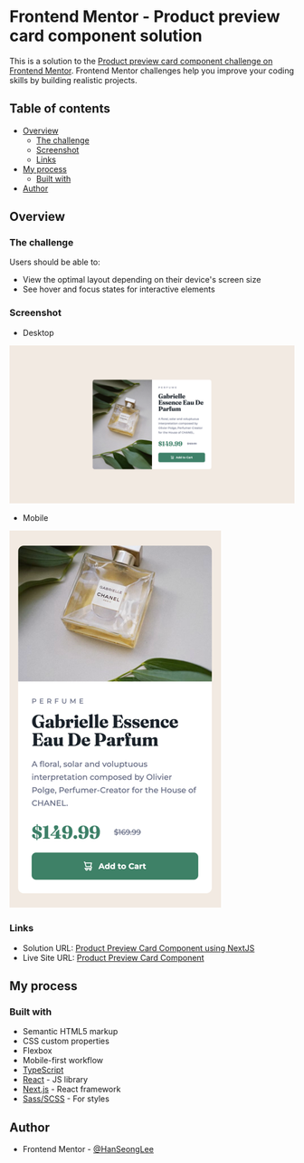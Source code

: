 # Frontend Mentor - Product preview card component solution

This is a solution to the [Product preview card component challenge on Frontend Mentor](https://www.frontendmentor.io/challenges/product-preview-card-component-GO7UmttRfa). Frontend Mentor challenges help you improve your coding skills by building realistic projects.

## Table of contents

- [Overview](#overview)
    - [The challenge](#the-challenge)
    - [Screenshot](#screenshot)
    - [Links](#links)
- [My process](#my-process)
    - [Built with](#built-with)
- [Author](#author)

## Overview

### The challenge

Users should be able to:

- View the optimal layout depending on their device's screen size
- See hover and focus states for interactive elements

### Screenshot
* Desktop

![Desktop](./screenshots/desktop.png)

* Mobile

![Mobile](./screenshots/mobile.png)

### Links

- Solution URL: [Product Preview Card Component using NextJS](https://www.frontendmentor.io/solutions/product-preview-card-component-using-nextjs-Ch_eD0KrFM)
- Live Site URL: [Product Preview Card Component](https://product-preview-card-component-hanseonglee.vercel.app)

## My process

### Built with

- Semantic HTML5 markup
- CSS custom properties
- Flexbox
- Mobile-first workflow
- [TypeScript](https://www.typescriptlang.org/)
- [React](https://reactjs.org/) - JS library
- [Next.js](https://nextjs.org/) - React framework
- [Sass/SCSS](https://sass-lang.com/) - For styles

## Author

- Frontend Mentor - [@HanSeongLee](https://www.frontendmentor.io/profile/HanSeongLee)
